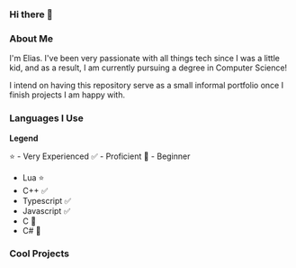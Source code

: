 ### Hi there 👋

### About Me

I'm Elias. I've been very passionate with all things tech since I was a little kid, and as a result, I am currently pursuing a degree in Computer Science!

I intend on having this repository serve as a small informal portfolio once I finish projects I am happy with.


### Languages I Use

**Legend**

⭐ - Very Experienced
✅ - Proficient
🔴 - Beginner

- Lua ⭐
- C++ ✅
- Typescript ✅
- Javascript ✅
- C 🔴
- C# 🔴

### Cool Projects
